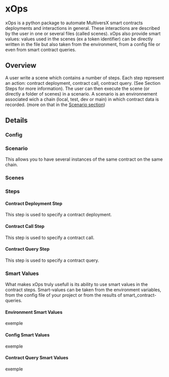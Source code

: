 # xOps

xOps is a python package to automate MultiversX smart contracts deployments and interactions in general.
These interactions are described by the user in one or several files (called scenes).
xOps also provide smart values: values used in the scenes (ex a token identifier) can be directly written in the file but also taken from the environment, from a config file or even from smart contract queries.

## Overview

A user write a scene which contains a number of steps. Each step represent an action: contract deployment, contract call, contract query.
(See Section Steps for more information).
The user can then execute the scene (or directly a folder of scenes) in a scenario.
A scenario is an environnement associated wich a chain (local, test, dev or main) in which contract data is recorded. (more on that in the [Scenario section](#scenario))

## Details

### Config

### Scenario

This allows you to have several instances of the same contract on the same chain.

### Scenes

### Steps

#### Contract Deployment Step

This step is used to specify a contract deployment.

#### Contract Call Step

This step is used to specify a contract call.

#### Contract Query Step

This step is used to specify a contract query.

### Smart Values

What makes xOps truly usefull is its ability to use smart values in the contract steps. Smart-values can be taken from the environment variables, from the config file of your project or from the results of smart_contract-queries.

#### Environment Smart Values

exemple

#### Config Smart Values

exemple

#### Contract Query Smart Values

exemple
